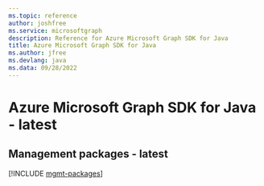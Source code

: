```yaml
---
ms.topic: reference
author: joshfree
ms.service: microsoftgraph
description: Reference for Azure Microsoft Graph SDK for Java
title: Azure Microsoft Graph SDK for Java
ms.author: jfree
ms.devlang: java
ms.data: 09/28/2022
---
```

# Azure Microsoft Graph SDK for Java - latest

## Management packages - latest
[!INCLUDE [mgmt-packages](microsoft-graph-mgmt-index.md)]